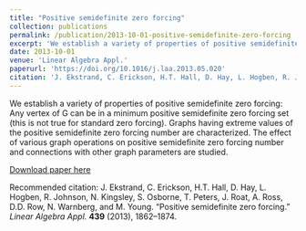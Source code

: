 ```yaml
---
title: "Positive semidefinite zero forcing"
collection: publications
permalink: /publication/2013-10-01-positive-semidefinite-zero-forcing
excerpt: 'We establish a variety of properties of positive semidefinite zero forcing: Any vertex of G can be in a minimum positive semidefinite zero forcing set (this is not true for standard zero forcing). Graphs having extreme values of the positive semidefinite zero forcing number are characterized. The effect of various graph operations on positive semidefinite zero forcing number and connections with other graph parameters are studied.'
date: 2013-10-01
venue: 'Linear Algebra Appl.'
paperurl: 'https://doi.org/10.1016/j.laa.2013.05.020'
citation: 'J. Ekstrand, C. Erickson, H.T. Hall, D. Hay, L. Hogben, R. Johnson, N. Kingsley, S. Osborne, T. Peters, J. Roat, A. Ross, D.D. Row, N. Warnberg, and M. Young. “Positive semidefinite zero forcing.” <i>Linear Algebra Appl.</i> <b>439</b> (2013), 1862–1874.'
---
```

We establish a variety of properties of positive semidefinite zero forcing: Any vertex of G can be in a minimum positive semidefinite zero forcing set (this is not true for standard zero forcing). Graphs having extreme values of the positive semidefinite zero forcing number are characterized. The effect of various graph operations on positive semidefinite zero forcing number and connections with other graph parameters are studied.

[Download paper here](https://doi.org/10.1016/j.laa.2013.05.020)

Recommended citation: J. Ekstrand, C. Erickson, H.T. Hall, D. Hay, L. Hogben, R. Johnson, N. Kingsley, S. Osborne, T. Peters, J. Roat, A. Ross, D.D. Row, N. Warnberg, and M. Young. “Positive semidefinite zero forcing.” <i>Linear Algebra Appl.</i> <b>439</b> (2013), 1862–1874.